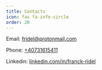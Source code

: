 ```yaml
---
title: Contacts
icon: fas fa-info-circle
order: 20
---
```


Email: <a href="mailto:fridel@protonmail.com">fridel@protonmail.com</a>

Phone: <a href="tel:+40731615411">+40731615411</a>

Linkedin: <a href="https://www.linkedin.com/in/franck-ridel/" target="_blank">linkedin.com/in/franck-ridel</a>

